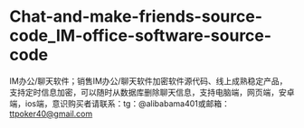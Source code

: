 # Chat-and-make-friends-source-code_IM-office-software-source-code
IM办公/聊天软件；销售IM办公/聊天软件加密软件源代码、线上成熟稳定产品，支持定时信息加密，可以随时从数据库删除聊天信息，支持电脑端，网页端，安卓端，ios端，意识购买者请联系：tg：@alibabama401或邮箱：ttpoker40@gmail.com
